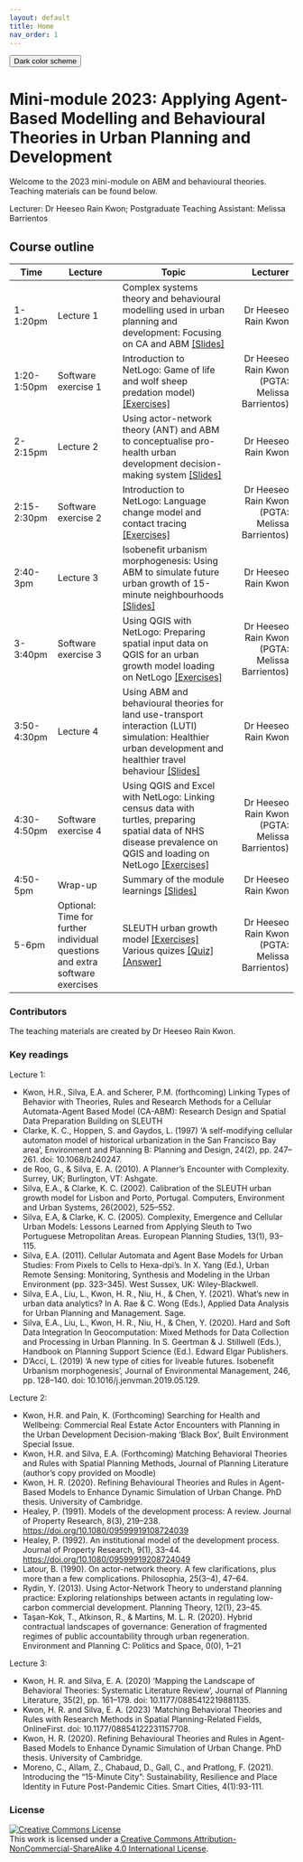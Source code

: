 ```yaml
---
layout: default
title: Home
nav_order: 1
---
```

<button class="btn js-toggle-dark-mode">Dark color scheme</button>

<script type="text/javascript" src="{{ "/assets/js/dark-mode-preview.js" | absolute_url }}"></script>

# Mini-module 2023: Applying Agent-Based Modelling and Behavioural Theories in Urban Planning and Development
Welcome to the 2023 mini-module on ABM and behavioural theories.  
Teaching materials can be found below.

Lecturer: Dr Heeseo Rain Kwon; Postgraduate Teaching Assistant: Melissa Barrientos

## Course outline

|Time|Lecture|Topic|Lecturer|
|---|---|---|---:|
|1-1:20pm| Lecture 1|Complex systems theory and behavioural modelling used in urban planning and development: Focusing on CA and ABM [[Slides]](./___.pdf)|Dr Heeseo Rain Kwon| 
|1:20-1:50pm| Software exercise 1|Introduction to NetLogo: Game of life and wolf sheep predation model) [[Exercises]](./exercise1.md)|Dr Heeseo Rain Kwon (PGTA: Melissa Barrientos)| 
|2-2:15pm| Lecture 2|Using actor-network theory (ANT) and ABM to conceptualise pro-health urban development decision-making system [[Slides]](./___.pdf)|Dr Heeseo Rain Kwon|
|2:15-2:30pm| Software exercise 2|Introduction to NetLogo: Language change model and contact tracing [[Exercises]](./exercise2.md)|Dr Heeseo Rain Kwon (PGTA: Melissa Barrientos)|
|2:40-3pm| Lecture 3|Isobenefit urbanism morphogenesis: Using ABM to simulate future urban growth of 15-minute neighbourhoods [[Slides]](./___.pdf)|Dr Heeseo Rain Kwon|
|3-3:40pm| Software exercise 3|Using QGIS with NetLogo: Preparing spatial input data on QGIS for an urban growth model loading on NetLogo [[Exercises]](./exercise3.md)|Dr Heeseo Rain Kwon (PGTA: Melissa Barrientos)|
|3:50-4:30pm| Lecture 4|Using ABM and behavioural theories for land use-transport interaction (LUTI) simulation: Healthier urban development and healthier travel behaviour [[Slides]](./___.pdf)|Dr Heeseo Rain Kwon|
|4:30-4:50pm| Software exercise 4|Using QGIS and Excel with NetLogo: Linking census data with turtles, preparing spatial data of NHS disease prevalence on QGIS and loading on NetLogo [[Exercises]](./exercise4.md)|Dr Heeseo Rain Kwon (PGTA: Melissa Barrientos)|
|4:50-5pm| Wrap-up|Summary of the module learnings [[Slides]](./___.pdf)|Dr Heeseo Rain Kwon|
|5-6pm| Optional: Time for further individual questions and extra software exercises|SLEUTH urban growth model [[Exercises]](./___.md) Various quizes [[Quiz]](___.md)[[Answer]](___.md)|Dr Heeseo Rain Kwon (PGTA: Melissa Barrientos)|

### Contributors
The teaching materials are created by Dr Heeseo Rain Kwon.

### Key readings
Lecture 1:
- Kwon, H.R., Silva, E.A. and Scherer, P.M. (forthcoming) Linking Types of Behavior with Theories, Rules and Research Methods for a Cellular Automata-Agent Based Model (CA-ABM): Research Design and Spatial Data Preparation Building on SLEUTH
- Clarke, K. C., Hoppen, S. and Gaydos, L. (1997) ‘A self-modifying cellular automaton model of historical urbanization in the San Francisco Bay area’, Environment and Planning B: Planning and Design, 24(2), pp. 247–261. doi: 10.1068/b240247.
- de Roo, G., & Silva, E. A. (2010). A Planner’s Encounter with Complexity. Surrey, UK; Burlington, VT: Ashgate.
- Silva, E.A., & Clarke, K. C. (2002). Calibration of the SLEUTH urban growth model for Lisbon and Porto, Portugal. Computers, Environment and Urban Systems, 26(2002), 525–552.
- Silva, E.A, & Clarke, K. C. (2005). Complexity, Emergence and Cellular Urban Models: Lessons Learned from Applying Sleuth to Two Portuguese Metropolitan Areas. European Planning Studies, 13(1), 93–115.
- Silva, E.A. (2011). Cellular Automata and Agent Base Models for Urban Studies: From Pixels to Cells to Hexa-dpi’s. In X. Yang (Ed.), Urban Remote Sensing: Monitoring, Synthesis and Modeling in the Urban Environment (pp. 323–345). West Sussex, UK: Wiley-Blackwell.
- Silva, E.A., Liu, L., Kwon, H. R., Niu, H., & Chen, Y. (2021). What’s new in urban data analytics? In A. Rae & C. Wong (Eds.), Applied Data Analysis for Urban Planning and Management. Sage.
- Silva, E.A., Liu, L., Kwon, H. R., Niu, H., & Chen, Y. (2020). Hard and Soft Data Integration In Geocomputation: Mixed Methods for Data Collection and Processing in Urban Planning. In S. Geertman & J. Stillwell (Eds.), Handbook on Planning Support Science (Ed.). Edward Elgar Publishers.
- D’Acci, L. (2019) ‘A new type of cities for liveable futures. Isobenefit Urbanism morphogenesis’, Journal of Environmental Management, 246, pp. 128–140. doi: 10.1016/j.jenvman.2019.05.129.

Lecture 2:
- Kwon, H.R. and Pain, K. (Forthcoming) Searching for Health and Wellbeing: Commercial Real Estate Actor Encounters with Planning in the Urban Development Decision-making ‘Black Box’, Built Environment Special Issue.
- Kwon, H.R. and Silva, E.A. (Forthcoming) Matching Behavioral Theories and Rules with Spatial Planning Methods, Journal of Planning Literature (author’s copy provided on Moodle)
- Kwon, H. R. (2020). Refining Behavioural Theories and Rules in Agent-Based Models to Enhance Dynamic Simulation of Urban Change. PhD thesis. University of Cambridge.
- Healey, P. (1991). Models of the development process: A review. Journal of Property Research, 8(3), 219–238. https://doi.org/10.1080/09599919108724039
- Healey, P. (1992). An institutional model of the development process. Journal of Property Research, 9(1), 33–44. https://doi.org/10.1080/09599919208724049
- Latour, B. (1990). On actor-network theory. A few clarifications, plus more than a few complications. Philosophia, 25(3–4), 47–64.
- Rydin, Y. (2013). Using Actor-Network Theory to understand planning practice: Exploring relationships between actants in regulating low-carbon commercial development. Planning Theory, 12(1), 23–45.
- Taşan-Kok, T., Atkinson, R., & Martins, M. L. R. (2020). Hybrid contractual landscapes of governance: Generation of fragmented regimes of public accountability through urban regeneration. Environment and Planning C: Politics and Space, 0(0), 1–21

Lecture 3:
- Kwon, H. R. and Silva, E. A. (2020) ‘Mapping the Landscape of Behavioral Theories: Systematic Literature Review’, Journal of Planning Literature, 35(2), pp. 161–179. doi: 10.1177/0885412219881135.
- Kwon, H. R. and Silva, E. A. (2023) ‘Matching Behavioral Theories and Rules with Research Methods in Spatial Planning-Related Fields, OnlineFirst. doi: 10.1177/08854122231157708.
- Kwon, H. R. (2020). Refining Behavioural Theories and Rules in Agent-Based Models to Enhance Dynamic Simulation of Urban Change. PhD thesis. University of Cambridge.
- Moreno, C., Allam, Z., Chabaud, D., Gall, C., and Pratlong, F. (2021). Introducing the “15-Minute City”: Sustainability, Resilience and Place Identity in Future Post-Pandemic Cities. Smart Cities, 4(1):93-111.

### License
<a rel="license" href="http://creativecommons.org/licenses/by-nc-sa/4.0/"><img alt="Creative Commons License" style="border-width:0" src="https://i.creativecommons.org/l/by-nc-sa/4.0/88x31.png" /></a><br />This work is licensed under a <a rel="license" href="http://creativecommons.org/licenses/by-nc-sa/4.0/">Creative Commons Attribution-NonCommercial-ShareAlike 4.0 International License</a>.  
